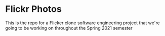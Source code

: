 # Flickr Photos
This is the repo for a Flicker clone software engineering project that we're going to be working on throughout the Spring 2021 semester
